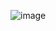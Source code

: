 ﻿![image](https://user-images.githubusercontent.com/1454629/151715784-5ac60bd9-d8cc-4896-812c-48148d3860e7.png)
